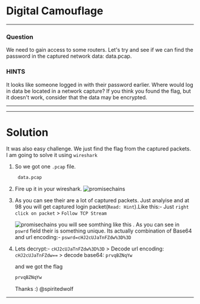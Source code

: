 # Digital Camouflage 
---
### Question

We need to gain access to some routers. Let's try and see if we can find the password in the captured network data: data.pcap.

### HINTS

It looks like someone logged in with their password earlier. Where would log in data be located in a network capture?
If you think you found the flag, but it doesn't work, consider that the data may be encrypted.

---

---
# Solution

It was also easy challenge. We just find the flag from the captured packets. I am going to solve it using ```wireshark``` 

1. So we got one ```.pcap``` file.
    ```bash
     data.pcap
    ```
2. Fire up it in your wireshark.
    ![promisechains](https://github.com/iammrdollar/picoctf-2017-write-up/blob/master/Level%201/FORENSICS/first.png?raw=true "WireShark")

3. As you can see their are a lot of captured packets. Just analyise and at 98 you will get captured login packet(```Read: Hint```).Like this:-
Just ```right click on packet``` > ```Follow TCP Stream```

    ![promisechains](https://github.com/iammrdollar/picoctf-2017-write-up/blob/master/Level%201/FORENSICS/second.png?raw=true "Follow TCP Stream")
   you will see somthing like this . As you can see in ```pswrd``` field their is something unique.  Its actually combination of Base64 and url encoding:- ```pswrd=cHJ2cUJaTnFZdw%3D%3D```
   
4. Lets decrypt:- 
   ```cHJ2cUJaTnFZdw%3D%3D``` > Decode url encoding: ```cHJ2cUJaTnFZdw==``` > decode base64: ```prvqBZNqYw```

    and we got the flag
    ```bash
    prvqBZNqYw
    ```
   Thanks :) 
   @spiritedwolf

---

